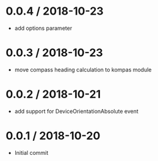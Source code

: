 
0.0.4 / 2018-10-23
==================

 * add options parameter

0.0.3 / 2018-10-23
==================

 * move compass heading calculation to kompas module

0.0.2 / 2018-10-21
==================

 * add support for DeviceOrientationAbsolute event

0.0.1 / 2018-10-20
==================

 * Initial commit
